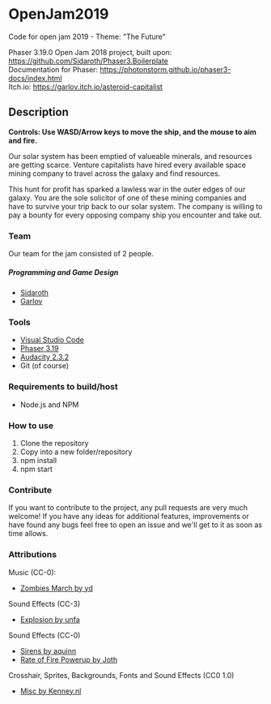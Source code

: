 # OpenJam2019
Code for open jam 2019 - Theme: "The Future"

Phaser 3.19.0 Open Jam 2018 project, built upon: https://github.com/Sidaroth/Phaser3.Boilerplate </br>
Documentation for Phaser: https://photonstorm.github.io/phaser3-docs/index.html </br>
Itch.io: https://garlov.itch.io/asteroid-capitalist

## Description

<b>Controls: Use WASD/Arrow keys to move the ship, and the mouse to aim and fire.</b>

Our solar system has been emptied of valueable minerals, and resources are getting scarce. Venture capitalists have hired every available space mining company to travel across the galaxy and find resources.

This hunt for profit has sparked a lawless war in the outer edges of our galaxy. You are the sole solicitor of one of these mining companies and have to survive your trip back to our solar system. The company is willing to pay a bounty for every opposing company ship you encounter and take out.

### Team
Our team for the jam consisted of 2 people.

##### Programming and Game Design
 - [Sidaroth](https://github.com/sidaroth)
 - [Garlov](https://github.com/garlov)

 ### Tools
-   [Visual Studio Code](https://github.com/Microsoft/vscode)
-   [Phaser 3.19](https://github.com/photonstorm/phaser)
-   [Audacity 2.3.2](https://www.audacityteam.org/)
- Git (of course)

### Requirements to build/host
-   Node.js and NPM

### How to use
1. Clone the repository
2. Copy into a new folder/repository
3. npm install
4. npm start

### Contribute
If you want to contribute to the project, any pull requests are very much welcome! If you have any ideas for additional features, improvements or have found any bugs feel free to open an issue and we'll get to it as soon as time allows.

### Attributions
Music (CC-0):
- [Zombies March by yd](https://opengameart.org/content/zombies-march)

Sound Effects (CC-3)
- [Explosion by unfa](https://freesound.org/people/unfa/sounds/352143/)

Sound Effects (CC-0)
- [Sirens by aquinn](https://opengameart.org/content/sirens-and-alarm-noise)
- [Rate of Fire Powerup by Joth](https://opengameart.org/content/7-space-sounds)

Crosshair, Sprites, Backgrounds, Fonts and Sound Effects (CC0 1.0)
- [Misc by Kenney.nl](https://kenney.nl)
